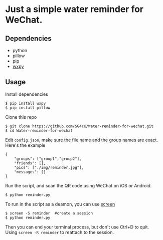 # Just a simple water reminder for WeChat.

## Dependencies
+ python  
+ pillow
+ pip
+ [wxpy](https://github.com/youfou/wxpy)  
## Usage
Install dependencies
```
$ pip install wxpy
$ pip install pillow
```
Clone this repo
```
$ git clone https://github.com/SG4YK/Water-reminder-for-wechat.git
$ cd Water-reminder-for-wechat
```
Edit `config.json`, make sure the file name and the group names are exact. Here's the example
```
{
    "groups": ["group1","group2"], 
    "friends": [], 
    "pics": ["./img/reminder.jpg"],
    "messages": []
}
```
Run the script, and scan the QR code using WeChat on iOS or Android.  
```
$ python reminder.py
```
To run in the script as a deamon, you can use [screen](https://www.gnu.org/software/screen/)   
```
$ screen -S reminder  #create a session
$ python reminder.py
```
Then you can end your terminal process, but don't use Ctrl+D to quit.  
Using `screen -R reminder` to reattach to the session.